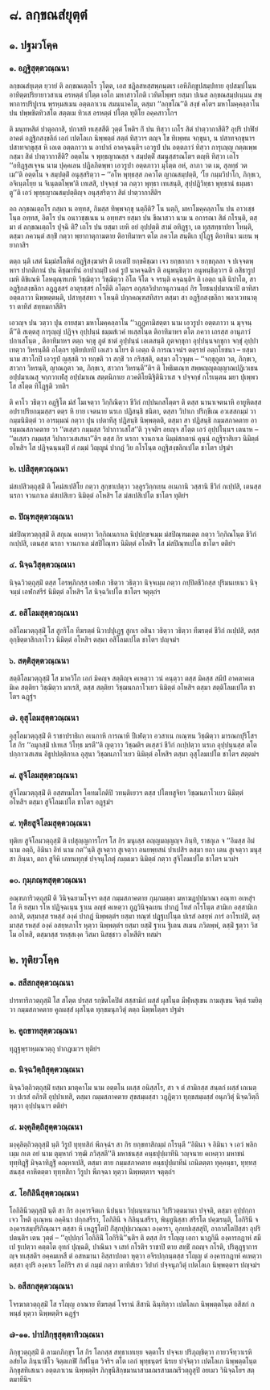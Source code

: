 <h1>๘. ลกฺขณสํยุตฺตํ</h1>
<h2>๑. ปฐมวโคฺค</h2>
<h3>๑. อฎฺฐิสุตฺตวณฺณนา</h3>
<p> ลกฺขณสํยุเตฺต    ยฺวายํ ติ ลกฺขณเตฺถโร วุโตฺต, เอส ชฎิลสหสฺสพฺภนฺตเร เอหิภิกฺขูปสมฺปทาย อุปสมฺปโนฺน อาทิตฺตปริยายาวสาเน อรหตฺตํ ปโตฺต เอโก มหาสาวโกติ เวทิตโพฺพฯ ยสฺมา ปเนส ลกฺขณสมฺปเนฺนน สพฺพาการปริปูเรน พฺรหฺมสเมน อตฺตภาเวน สมนฺนาคโต, ตสฺมา ‘‘ลกฺขโณ’’ติ สงฺขํ คโตฯ มหาโมคฺคลฺลาโน ปน ปพฺพชิตทิวสโต สตฺตเม ทิวเส อรหตฺตํ ปโตฺต ทุติโย อคฺคสาวโกฯ</p>


<p>ติ มนฺทหสิตํ ปาตุอกาสิ, ปกาสยิ ทเสฺสสีติ วุตฺตํ โหติฯ กิํ ปน ทิสฺวา เถโร สิตํ ปาตฺวากาสีติ? อุปริ ปาฬิยํ อาคตํ อฎฺฐิกสงฺขลิกํ เอกํ เปตโลเก นิพฺพตฺตํ สตฺตํ ทิสฺวาฯ ตญฺจ โข ทิเพฺพน จกฺขุนา, น ปสาทจกฺขุนาฯ ปสาทจกฺขุสฺส หิ เอเต อตฺตภาวา น อาปาถํ อาคจฺฉนฺติฯ เอวรูปํ ปน อตฺตภาวํ ทิสฺวา การุเญฺญ กตฺตเพฺพ กสฺมา สิตํ ปาตฺวากาสีติ? อตฺตโน จ พุทฺธญาณสฺส จ สมฺปตฺติํ สมนุสฺสรณโตฯ ตญฺหิ ทิสฺวา เถโร ‘‘อทิฎฺฐสเจฺจน นาม ปุคฺคเลน ปฎิลภิตพฺพา เอวรูปา อตฺตภาวา มุโตฺต อหํ, ลาภา วต เม, สุลทฺธํ วต เม’’ติ อตฺตโน จ สมฺปตฺติํ อนุสฺสริตฺวา – ‘‘อโห พุทฺธสฺส ภควโต ญาณสมฺปตฺติ, ‘โย กมฺมวิปาโก, ภิกฺขเว, อจิเนฺตโยฺย น จิเนฺตตโพฺพ’ติ เทเสสิ, ปจฺจกฺขํ วต กตฺวา พุทฺธา เทเสนฺติ, สุปฺปฎิวิทฺธา พุทฺธานํ ธมฺมธาตู’’ติ เอวํ พุทฺธญาณสมฺปตฺติญฺจ อนุสฺสริตฺวา สิตํ ปาตฺวากาสีติฯ</p>


<p>อถ  ลกฺขณเตฺถโร กสฺมา น อทฺทส, กิมสฺส ทิพฺพจกฺขุ นตฺถีติ? โน นตฺถิ, มหาโมคฺคลฺลาโน  ปน อาวเชฺชโนฺต อทฺทส, อิตโร ปน อนาวชฺชเนน น อทฺทสฯ ยสฺมา ปน ขีณาสวา นาม น อการณา สิตํ กโรนฺติ, ตสฺมา ตํ ลกฺขณเตฺถโร ปุจฺฉิ ติ? เถโร ปน  ยสฺมา เยหิ อยํ อุปปตฺติ สามํ อทิฎฺฐา, เต ทุสฺสทฺธาปยา โหนฺติ, ตสฺมา ภควนฺตํ สกฺขิํ กตฺวา พฺยากาตุกามตาย ติอาทิมาหฯ ตโต ภควโต สนฺติเก ปุโฎฺฐ ติอาทินา นเยน พฺยากาสิฯ</p>


<p>ตตฺถ นฺติ เสตํ นิมฺมํสโลหิตํ อฎฺฐิสงฺฆาตํฯ ติ เอเตปิ ยกฺขคิชฺฌา เจว ยกฺขกากา จ ยกฺขกุลลา จ ปเจฺจตพฺพาฯ ปากติกานํ ปน คิชฺฌาทีนํ อาปาถมฺปิ เอตํ รูปํ นาคจฺฉติฯ ติ อนุพนฺธิตฺวา อนุพนฺธิตฺวาฯ ติ อสิธารูปเมหิ ติขิเณหิ โลหตุณฺฑเกหิ วิชฺฌิตฺวา วิชฺฌิตฺวา อิโต จิโต จ จรนฺติ คจฺฉนฺติฯ ติ เอตฺถ นฺติ นิปาโต, สา อฎฺฐิกสงฺขลิกา อฎฺฎสฺสรํ อาตุรสฺสรํ กโรตีติ อโตฺถฯ อกุสลวิปากานุภวนตฺถํ กิร โยชนปฺปมาณาปิ ตาทิสา อตฺตภาวา นิพฺพตฺตนฺติ, ปสาทุสฺสทา จ โหนฺติ ปกฺกคณฺฑสทิสาฯ ตสฺมา สา อฎฺฐิกสงฺขลิกา พลวเวทนาตุรา ตาทิสํ สทฺทมกาสีติฯ</p>


<p>เอวญฺจ ปน วตฺวา ปุน อายสฺมา มหาโมคฺคลฺลาโน ‘‘วฎฺฎคามิสตฺตา นาม เอวรูปา อตฺตภาวา น มุจฺจนฺตี’’ติ สเตฺตสุ การุญฺญํ ปฎิจฺจ อุปฺปนฺนํ ธมฺมสํเวคํ ทเสฺสโนฺต ติอาทิมาหฯ ตโต ภควา เถรสฺส อานุภาวํ ปกาเสโนฺต  , ติอาทิมาหฯ ตตฺถ จกฺขุ ภูตํ ชาตํ อุปฺปนฺนํ เอเตสนฺติ  ภูตจกฺขุกา อุปฺปนฺนจกฺขุกา จกฺขุํ อุปฺปาเทตฺวา วิหรนฺตีติ อโตฺถฯ ทุติยปเทปิ เอเสว นโยฯ ติ เอตฺถ ติ การณวจนํฯ ตตฺรายํ อตฺถโยชนา – ยสฺมา นาม สาวโกปิ เอวรูปํ ญสฺสติ วา ทกฺขติ วา สกฺขิํ วา กริสฺสติ, ตสฺมา อโวจุมฺห – ‘‘จกฺขุภูตา วต, ภิกฺขเว, สาวกา วิหรนฺติ, ญาณภูตา วต, ภิกฺขเว, สาวกา วิหรนฺตี’’ติฯ ติ โพธิมเณฺฑ สพฺพญฺญุตญฺญาณปฎิเวเธน อปฺปมาเณสุ จกฺกวาเฬสุ อปฺปมาเณ สตฺตนิกาเย ภวคติโยนิฐิตินิวาเส จ ปจฺจกฺขํ กโรเนฺตน มยา ปุเพฺพว โส สโตฺต ทิโฎฺฐติ วทติฯ</p>


<p>ติ   คาโว วธิตฺวา อฎฺฐิโต มํสํ โมเจตฺวา วิกฺกิณิตฺวา ชีวิกํ กปฺปนกสโตฺตฯ ติ ตสฺส นานาเจตนาหิ อายูหิตสฺส อปราปริยกมฺมสฺสฯ ตตฺร หิ ยาย เจตนาย นรเก ปฎิสนฺธิ ชนิตา, ตสฺสา วิปาเก ปริกฺขีเณ อวเสสกมฺมํ วา กมฺมนิมิตฺตํ วา อารมฺมณํ กตฺวา ปุน เปตาทีสุ ปฎิสนฺธิ นิพฺพตฺตติ, ตสฺมา สา ปฎิสนฺธิ กมฺมสภาคตาย อารมฺมณสภาคตาย วา ‘‘ตเสฺสว กมฺมสฺส วิปากาวเสโส’’ติ วุจฺจติฯ อยญฺจ สโตฺต เอวํ อุปฺปโนฺนฯ เตนาห – ‘‘ตเสฺสว กมฺมสฺส วิปากาวเสเสนา’’ติฯ ตสฺส กิร นรกา จวนกาเล นิมฺมํสกตานํ คุนฺนํ อฎฺฐิราสิเยว นิมิตฺตํ อโหสิฯ โส ปฎิจฺฉนฺนมฺปิ ตํ กมฺมํ วิญฺญูนํ ปากฎํ วิย กโรโนฺต อฎฺฐิสงฺขลิกเปโต ชาโตฯ ปฐมํฯ</p>


<h3>๒. เปสิสุตฺตวณฺณนา</h3>
<p> มํสเปสิวตฺถุสฺมิํ ติ โคมํสเปสิโย กตฺวา สุกฺขาเปตฺวา วลฺลูรวิกฺกเยน อเนกานิ วสฺสานิ ชีวิกํ กเปฺปสิ, เตนสฺส นรกา จวนกาเล มํสเปสิเยว นิมิตฺตํ อโหสิฯ โส มํสเปสิเปโต ชาโตฯ ทุติยํฯ</p>


<h3>๓. ปิณฺฑสุตฺตวณฺณนา</h3>
<p> มํสปิณฺฑวตฺถุสฺมิํ  ติ สกุเณ คเหตฺวา วิกฺกิณนกาเล นิปฺปกฺขจเมฺม มํสปิณฺฑมเตฺต กตฺวา วิกฺกิณโนฺต ชีวิกํ กเปฺปสิ, เตนสฺส นรกา จวนกาเล มํสปิโณฺฑว นิมิตฺตํ อโหสิฯ โส มํสปิณฺฑเปโต ชาโตฯ ตติยํฯ</p>


<h3>๔. นิจฺฉวิสุตฺตวณฺณนา</h3>
<p> นิจฺฉวิวตฺถุสฺมิํ ตสฺส โอรพฺภิกสฺส เอฬเก วธิตฺวา วธิตฺวา นิจฺจเมฺม กตฺวา กปฺปิตชีวิกสฺส ปุริมนเยเนว นิจฺจมฺมํ เอฬกสรีรํ นิมิตฺตํ อโหสิฯ โส นิจฺฉวิเปโต ชาโตฯ จตุตฺถํฯ</p>


<h3>๕. อสิโลมสุตฺตวณฺณนา</h3>
<p> อสิโลมวตฺถุสฺมิํ   โส สูกริโก ทีฆรตฺตํ นิวาปปุเฎฺฐ สูกเร อสินา วธิตฺวา วธิตฺวา ทีฆรตฺตํ ชีวิกํ กเปฺปสิ, ตสฺส อุกฺขิตฺตาสิกภาโวว นิมิตฺตํ อโหสิฯ ตสฺมา อสิโลมเปโต ชาโตฯ ปญฺจมํฯ</p>


<h3>๖. สตฺติสุตฺตวณฺณนา</h3>
<p> สตฺติโลมวตฺถุสฺมิํ โส มาควิโก เอกํ มิคญฺจ สตฺติญฺจ คเหตฺวา วนํ คนฺตฺวา ตสฺส มิคสฺส สมีปํ อาคตาคเต มิเค สตฺติยา วิชฺฌิตฺวา มาเรสิ, ตสฺส สตฺติยา วิชฺฌนกภาโวเยว นิมิตฺตํ อโหสิฯ ตสฺมา สตฺติโลมเปโต ชาโตฯ ฉฎฺฐํฯ</p>


<h3>๗. อุสุโลมสุตฺตวณฺณนา</h3>
<p> อุสุโลมวตฺถุสฺมิํ ติ ราชาปราธิเก อเนกาหิ การณาหิ ปีเฬตฺวา อวสาเน กเณฺฑน วิชฺฌิตฺวา มารณกปุริโสฯ โส กิร ‘‘อมุกสฺมิํ ปเทเส วิโทฺธ มรตี’’ติ ญตฺวาว วิชฺฌติฯ ตเสฺสวํ ชีวิกํ กเปฺปตฺวา นรเก อุปฺปนฺนสฺส ตโต ปกฺกาวเสเสน อิธูปปตฺติกาเล อุสุนา วิชฺฌนภาโวเยว นิมิตฺตํ อโหสิฯ ตสฺมา อุสุโลมเปโต ชาโตฯ สตฺตมํฯ</p>


<h3>๘. สูจิโลมสุตฺตวณฺณนา</h3>
<p> สูจิโลมวตฺถุสฺมิํ  ติ อสฺสทมโกฯ โคทมโกติปิ วทนฺติเยวฯ ตสฺส ปโตทสูจิยา วิชฺฌนภาโวเยว นิมิตฺตํ อโหสิฯ ตสฺมา สูจิโลมเปโต ชาโตฯ อฎฺฐมํฯ</p>


<h3>๙. ทุติยสูจิโลมสุตฺตวณฺณนา</h3>
<p> ทุติเย สูจิโลมวตฺถุสฺมิํ ติ เปสุญฺญการโกฯ โส กิร มนุเสฺส อญฺญมญฺญญฺจ ภินฺทิ, ราชกุเล จ ‘‘อิมสฺส อิมํ นาม อตฺถิ, อิมินา อิทํ นาม กต’’นฺติ สูเจตฺวา  สูเจตฺวา อนยพฺยสนํ ปาเปสิฯ ตสฺมา ยถา เตน สูเจตฺวา มนุสฺสา ภินฺนา, ตถา สูจีหิ เภทนทุกฺขํ  ปจฺจนุโภตุํ กมฺมเมว นิมิตฺตํ กตฺวา สูจิโลมเปโต ชาโตฯ นวมํฯ</p>


<h3>๑๐. กุมฺภณฺฑสุตฺตวณฺณนา</h3>
<p> อณฺฑภาริวตฺถุสฺมิํ ติ วินิจฺฉยามโจฺจฯ ตสฺส กมฺมสภาคตาย กุมฺภมตฺตา มหาฆฎปฺปมาณา อณฺฑา อเหสุํฯ โส หิ ยสฺมา รโห ปฎิจฺฉเนฺน ฐาเน ลญฺชํ คเหตฺวา กูฎวินิจฺฉเยน ปากฎํ โทสํ กโรโนฺต สามิเก อสฺสามิเก อกาสิ, ตสฺมาสฺส รหสฺสํ องฺคํ ปากฎํ นิพฺพตฺตํฯ ยสฺมา ทณฺฑํ ปฎฺฐเปโนฺต ปเรสํ อสยฺหํ ภารํ อาโรเปสิ, ตสฺมาสฺส รหสฺสํ องฺคํ อสยฺหภาโร หุตฺวา นิพฺพตฺตํฯ ยสฺมา ยสฺมิํ ฐาเน ฐิเตน สเมน ภวิตพฺพํ, ตสฺมิํ ฐตฺวา วิสโม อโหสิ, ตสฺมาสฺส รหสฺสเงฺค วิสมา นิสชฺชาว อโหสีติฯ ทสมํฯ</p>

</p>


<h2>๒. ทุติยวโคฺค</h2>
<h3>๑. สสีสกสุตฺตวณฺณนา</h3>
<p> ปารทาริกวตฺถุสฺมิํ โส สโตฺต ปรสฺส รกฺขิตโคปิตํ สสฺสามิกํ ผสฺสํ ผุสโนฺต มีฬฺหสุเขน กามสุเขน จิตฺตํ รมยิตฺวา กมฺมสภาคตาย คูถผสฺสํ ผุสโนฺต ทุกฺขมนุภวิตุํ ตตฺถ นิพฺพโตฺตฯ ปฐมํฯ</p>


<h3>๒. คูถขาทสุตฺตวณฺณนา</h3>
<p> ทุฎฺฐพฺราหฺมณวตฺถุ  ปากฎเมวฯ ทุติยํฯ</p>


<h3>๓. นิจฺฉวิตฺถิสุตฺตวณฺณนา</h3>
<p> นิจฺฉวิตฺถิวตฺถุสฺมิํ  ยสฺมา มาตุคาโม นาม อตฺตโน ผเสฺส อนิสฺสโร, สา จ ตํ สามิกสฺส สนฺตกํ ผสฺสํ เถเนตฺวา ปเรสํ อภิรติํ อุปฺปาเทสิ, ตสฺมา กมฺมสภาคตาย สุขสมฺผสฺสา วฎฺฎิตฺวา ทุกฺขสมฺผสฺสํ อนุภวิตุํ นิจฺฉวิตฺถี หุตฺวา อุปฺปนฺนาฯ ตติยํฯ</p>


<h3>๔. มงฺคุลิตฺถิสุตฺตวณฺณนา</h3>
<p> มงฺคุลิตฺถิวตฺถุสฺมิํ  นฺติ วิรูปํ ทุทฺทสิกํ พีภจฺฉํฯ สา กิร ยกฺขทาสิกมฺมํ กโรนฺตี ‘‘อิมินา จ อิมินา จ เอวํ พลิกเมฺม กเต อยํ นาม ตุมฺหากํ วฑฺฒิ ภวิสฺสตี’’ติ มหาชนสฺส คนฺธปุปฺผาทีนิ วญฺจนาย คเหตฺวา มหาชนํ ทุทฺทิฎฺฐิํ มิจฺฉาทิฎฺฐิํ คณฺหาเปสิ, ตสฺมา ตาย กมฺมสภาคตาย คนฺธปุปฺผาทีนํ เถนิตตฺตา ทุคฺคนฺธา, ทุทฺทสฺสนสฺส คาหิตตฺตา ทุทฺทสิกา วิรูปา พีภจฺฉา หุตฺวา นิพฺพตฺตาฯ จตุตฺถํฯ</p>


<h3>๕. โอกิลินีสุตฺตวณฺณนา</h3>
<p> โอกิลินีวตฺถุสฺมิํ นฺติ สา กิร องฺคารจิตเก นิปนฺนา วิปฺผนฺทมานา วิปริวตฺตมานา ปจฺจติ, ตสฺมา อุปฺปกฺกา เจว โหติ อุเณฺหน อคฺคินา ปกฺกสรีรา, โอกิลินี จ กิลินฺนสรีรา, พินฺทูนิสฺสา สรีรโต ปคฺฆรนฺติ, โอกิรินี จ องฺคารสมฺปริกิณฺณาฯ ตสฺสา หิ เหฎฺฐโตปิ กิํสุกปุปฺผวณฺณา องฺคารา, อุภยปเสฺสสุปิ, อากาสโตปิสฺสา อุปริ ปตนฺติฯ เตน วุตฺตํ – ‘‘อุปฺปกฺกํ โอกิลินิํ  โอกิรินิ’’นฺติฯ ติ ตสฺส กิร รโญฺญ เอกา นาฎกินี องฺคารกฎาหํ สมีเป ฐเปตฺวา คตฺตโต อุทกํ ปุญฺฉติ, ปาณินา จ เสทํ กโรติฯ ราชาปิ ตาย สทฺธิํ กถญฺจ กโรติ, ปริตุฎฺฐาการญฺจ ทเสฺสติฯ อคฺคมเหสี ตํ อสหมานา อิสฺสาปกตา หุตฺวา อจิรปกฺกนฺตสฺส รโญฺญ ตํ องฺคารกฎาหํ คเหตฺวา ตสฺสา อุปริ องฺคาเร โอกิริฯ สา ตํ กมฺมํ กตฺวา ตาทิสํเยว วิปากํ ปจฺจนุภวิตุํ เปตโลเก นิพฺพตฺตาฯ ปญฺจมํฯ</p>


<h3>๖. อสีสกสุตฺตวณฺณนา</h3>
<p> โจรฆาตวตฺถุสฺมิํ  โส รโญฺญ อาณาย ทีฆรตฺตํ โจรานํ สีสานิ ฉินฺทิตฺวา เปตโลเก นิพฺพตฺตโนฺต อสีสกํ กพนฺธํ หุตฺวา นิพฺพตฺติฯ ฉฎฺฐํฯ</p>


<h3>๗-๑๑. ปาปภิกฺขุสุตฺตาทิวณฺณนา</h3>
<p> ภิกฺขุวตฺถุสฺมิํ  ติ ลามกภิกฺขุฯ โส กิร โลกสฺส สทฺธาเทเยฺย จตฺตาโร ปจฺจเย ปริภุญฺชิตฺวา กายวจีทฺวาเรหิ อสํยโต ภินฺนาชีโว จิตฺตเกฬิํ กีฬโนฺต วิจริฯ ตโต เอกํ พุทฺธนฺตรํ นิรเย ปจฺจิตฺวา เปตโลเก นิพฺพตฺตโนฺต ภิกฺขุสทิเสเนว อตฺตภาเวน นิพฺพตฺติฯ ภิกฺขุนีสิกฺขมานาสามเณรสามเณรีวตฺถูสุปิ อยเมว วินิจฺฉโยฯ สตฺตมาทีนิฯ</p>

</p>





